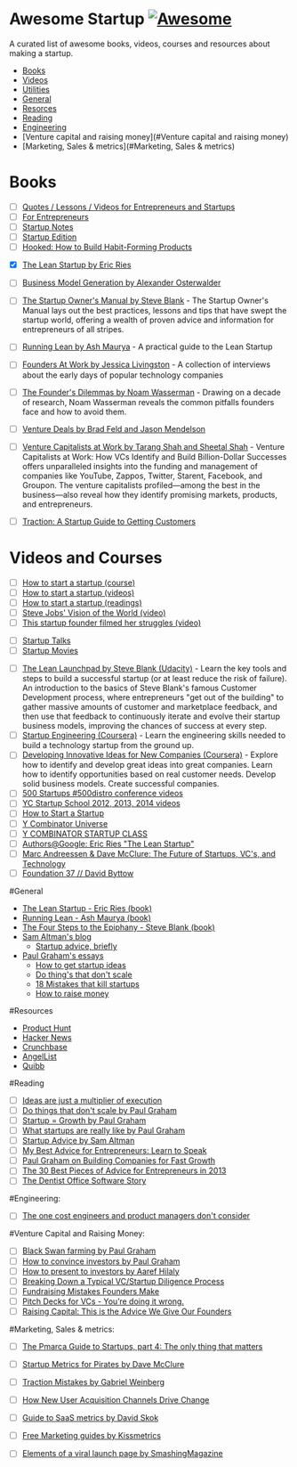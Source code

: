 # Awesome Startup [![Awesome](https://cdn.rawgit.com/sindresorhus/awesome/d7305f38d29fed78fa85652e3a63e154dd8e8829/media/badge.svg)](https://github.com/sindresorhus/awesome)

A curated list of awesome books, videos, courses and resources about making a startup. 

- [Books](#books)
- [Videos](videos-and-courses)
- [Utilities](#utilities)
- [General](#general)
- [Resorces](#resources)
- [Reading](#reading)
- [Engineering](#Engineering)
- [Venture capital and raising money](#Venture capital and raising money)
- [Marketing, Sales & metrics](#Marketing, Sales & metrics)


# Books
* [ ] [Quotes / Lessons / Videos for Entrepreneurs and Startups](http://www.blockshelf.com/)
* [ ] [For Entrepreneurs](http://powerbooks.strikingly.com/)
* [ ] [Startup Notes](http://startupnotes.org/#page/1)
* [ ] [Startup Edition](http://startupedition.com/)
* [ ] [Hooked: How to Build Habit-Forming Products](http://amzn.com/1591847788)
- [x] [The Lean Startup by Eric Ries](http://www.amazon.com/Lean-Startup-Innovation-Successful-ebook/dp/B004J4XGN6/)
- [ ] [Business Model Generation by Alexander Osterwalder](http://www.amazon.com/Business-Model-Generation-Visionaries-ebook/dp/B00BD6RFFS/)
- [ ] [The Startup Owner's Manual by Steve Blank](http://www.amazon.com/Startup-Owners-Manual-Step--ebook/dp/B009UMTMKS/) - The Startup Owner's Manual lays out the best practices, lessons and tips that have swept the startup world, offering a wealth of proven advice and information for entrepreneurs of all stripes.
- [ ] [Running Lean by Ash Maurya](http://www.amazon.com/Running-Lean-Iterate-Series-ebook/dp/B006UKFFE0/) - A practical guide to the Lean Startup
- [ ] [Founders At Work by Jessica Livingston](http://www.amazon.com/Founders-Work-Stories-Startups-ebook/dp/B009IXMK4O/) - A collection of interviews about the early days of popular technology companies
- [ ] [The Founder's Dilemmas by Noam Wasserman](http://www.amazon.com/The-Founders-Dilemmas-Entrepreneurship-ebook/dp/B007AIXKUM/) - Drawing on a decade of research, Noam Wasserman reveals the common pitfalls founders face and how to avoid them.
- [ ] [Venture Deals by Brad Feld and Jason Mendelson](http://www.amazon.com/Venture-Deals-Smarter-Capitalist-ebook/dp/B00AO2PWOI/)
- [ ] [Venture Capitalists at Work by Tarang Shah and Sheetal Shah](http://www.amazon.com/Venture-Capitalists-Work-Billion-Dollar-ebook/dp/B006C9EM1Q/) - Venture Capitalists at Work: How VCs Identify and Build Billion-Dollar Successes offers unparalleled insights into the funding and management of companies like YouTube, Zappos, Twitter, Starent, Facebook, and Groupon. The venture capitalists profiled—among the best in the business—also reveal how they identify promising markets, products, and entrepreneurs. 
- [ ] [Traction: A Startup Guide to Getting Customers](http://www.amazon.com/Traction-Startup-Guide-Getting-Customers-ebook/dp/B00N06Y2DW/)


# Videos and Courses

- [ ] [How to start a startup (course)](https://startupclass.co/course/how-to-start-a-startup)
- [ ] [How to start a startup (videos)](http://startupclass.samaltman.com/)
- [ ] [How to start a startup (readings)](http://startupclass.samaltman.com/lists/readings/)
- [ ] [Steve Jobs' Vision of the World (video)](https://www.youtube.com/watch?feature=player_embedded&v=UvEiSa6_EPA)
- [ ] [This startup founder filmed her struggles (video)](https://giveit100.com/@100/9b924t)
* [ ] [Startup Talks](http://startuptalks.tv/)
* [ ] [Startup Movies](http://startupmovies.be-genius.com/)
- [ ] [The Lean Launchpad by Steve Blank (Udacity)](https://www.udacity.com/course/ep245) - Learn the key tools and steps to build a successful startup (or at least reduce the risk of failure). An introduction to the basics of Steve Blank's famous Customer Development process, where entrepreneurs "get out of the building" to gather massive amounts of customer and marketplace feedback, and then use that feedback to continuously iterate and evolve their startup business models, improving the chances of success at every step.
- [ ] [Startup Engineering (Coursera)](https://www.coursera.org/course/startup) - Learn the engineering skills needed to build a technology startup from the ground up.
- [ ] [Developing Innovative Ideas for New Companies (Coursera)](https://www.coursera.org/course/innovativeideas) - Explore how to identify and develop great ideas into great companies. Learn how to identify opportunities based on real customer needs. Develop solid business models. Create successful companies.
- [ ] [500 Startups #500distro conference videos](https://www.youtube.com/playlist?list=PLOStnEM8wBOZMOr_jwoK4-EtPuX5fJrzK)
- [ ] [YC Startup School 2012, 2013, 2014 videos](https://www.youtube.com/channel/UCcefcZRL2oaA_uBNeo5UOWg/playlists)
- [ ] [How to Start a Startup](http://startupclass.samaltman.com/)
- [ ] [Y Combinator Universe](http://ycuniverse.com/)
- [ ] [Y COMBINATOR STARTUP CLASS](https://courses.platzi.com/classes/startup-class/)
- [ ] [Authors@Google: Eric Ries "The Lean Startup"](https://www.youtube.com/watch?v=fEvKo90qBns)
- [ ] [Marc Andreessen & Dave McClure: The Future of Startups, VC's, and Technology](https://www.youtube.com/watch?v=pLNQZegq7KA&app=desktop)
- [ ] [Foundation 37 // David Byttow](https://www.youtube.com/watch?feature=player_embedded&v=7PmBk7hgUqg)

#General
- [The Lean Startup - Eric Ries (book)](http://www.amazon.com/The-Lean-Startup-Entrepreneurs-Continuous/dp/0307887898)
- [Running Lean - Ash Maurya (book)](http://www.amazon.com/Running-Lean-Iterate-Works-Series/dp/1449305172)
- [The Four Steps to the Epiphany - Steve Blank (book)](http://www.amazon.com/Four-Steps-Epiphany-Steve-Blank/dp/0989200507)
- [Sam Altman's blog](http://blog.samaltman.com/)
  - [Startup advice, briefly](http://blog.samaltman.com/startup-advice-briefly)
- [Paul Graham's essays](http://www.paulgraham.com/articles.html)
  - [How to get startup ideas](http://www.paulgraham.com/startupideas.html)
  - [Do thing's that don't scale](http://paulgraham.com/ds.html)
  - [18 Mistakes that kill startups](http://www.paulgraham.com/startupmistakes.html)
  - [How to raise money](http://www.paulgraham.com/fr.html)

#Resources
- [Product Hunt](http://www.producthunt.com/)
- [Hacker News](https://news.ycombinator.com/)
- [Crunchbase](http://www.crunchbase.com/)
- [AngelList](https://angel.co/)
- [Quibb](http://quibb.com/)

#Reading
- [ ] [Ideas are just a multiplier of execution](http://sivers.org/multiply)
- [ ] [Do things that don't scale by Paul Graham](http://paulgraham.com/ds.html)
- [ ] [Startup = Growth by Paul Graham](http://paulgraham.com/growth.html)
- [ ] [What startups are really like by Paul Graham](http://www.paulgraham.com/really.html)
- [ ] [Startup Advice by Sam Altman](http://blog.samaltman.com/startup-advice)
- [ ] [My Best Advice for Entrepreneurs: Learn to Speak](http://www.linkedin.com/today/post/article/20130819204919-62614725-my-best-advice-for-entrepreneurs)
- [ ] [Paul Graham on Building Companies for Fast Growth ](http://www.inc.com/magazine/201309/issie-lapowsky/how-paul-graham-became-successful.html)
- [ ] [The 30 Best Pieces of Advice for Entrepreneurs in 2013](http://firstround.com/article/30-Best-Pieces)
- [ ] [The Dentist Office Software Story](http://avc.com/2014/07/the-dentist-office-software-story/)

#Engineering:

- [ ] [The one cost engineers and product managers don't consider](http://firstround.com/article/The-one-cost-engineers-and-product-managers-dont-consider)

#Venture Capital and Raising Money:

- [ ] [Black Swan farming by Paul Graham](http://paulgraham.com/swan.html)
- [ ] [How to convince investors by Paul Graham](http://paulgraham.com/convince.html)
- [ ] [How to present to investors by Aaref Hilaly](http://www.sequoiacap.com/grove/posts/bzxr-how-to-present-to-investors)
- [ ] [Breaking Down a Typical VC/Startup Diligence Process](http://tomtunguz.com/breaking-down-a-typical-vcstartup-diligence-process/)
- [ ] [Fundraising Mistakes Founders Make](http://blog.samaltman.com/fundraising-mistakes-founder-make)
- [ ] [Pitch Decks for VCs - You’re doing it wrong.](https://medium.com/boost-vc/5-rules-for-the-pitch-deck-d7c7bbc3185d)
- [ ] [Raising Capital: This is the Advice We Give Our Founders](http://a16z.com/2014/09/26/valuation-this-is-the-advice-we-give-our-founders/)

#Marketing, Sales & metrics:

- [ ] [The Pmarca Guide to Startups, part 4: The only thing that matters](http://web.archive.org/web/20070701074943/http://blog.pmarca.com/2007/06/the-pmarca-gu-2.html)
- [ ] [Startup Metrics for Pirates by Dave McClure](http://www.slideshare.net/dmc500hats/startup-metrics-for-pirates-long-version)
- [ ] [Traction Mistakes by Gabriel Weinberg](http://www.gabrielweinberg.com/blog/2012/07/traction-mistakes.html)
- [ ] [How New User Acquisition Channels Drive Change](http://brianbalfour.com/post/58798523560/new-user-acquisition-channels)
- [ ] [Guide to SaaS metrics by David Skok](http://www.forentrepreneurs.com/saas-metrics/)
- [ ] [Free Marketing guides by Kissmetrics](http://blog.kissmetrics.com/marketing-guides/)
- [ ] [Elements of a viral launch page by SmashingMagazine](http://www.smashingmagazine.com/2011/09/01/elements-of-a-viral-launch-page/)







